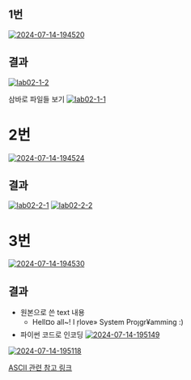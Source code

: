 ## 1번 

<a href="https://imgbb.com/"><img src="https://i.ibb.co/f9fDvNL/2024-07-14-194520.png" alt="2024-07-14-194520" border="0"></a>

## 결과
<a href="https://ibb.co/cwZDSkz"><img src="https://i.ibb.co/QkTr3ps/lab02-1-2.png" alt="lab02-1-2" border="0"></a>

삼바로 파일들 보기
<a href="https://ibb.co/vjxq0Wn"><img src="https://i.ibb.co/VqW9fG4/lab02-1-1.png" alt="lab02-1-1" border="0"></a>


#  2번
<a href="https://imgbb.com/"><img src="https://i.ibb.co/1X4TRBf/2024-07-14-194524.png" alt="2024-07-14-194524" border="0"></a>

## 결과
<a href="https://ibb.co/VH4pxnQ"><img src="https://i.ibb.co/WDJp08P/lab02-2-1.png" alt="lab02-2-1" border="0"></a>
<a href="https://ibb.co/Y2gTWZj"><img src="https://i.ibb.co/Mnd5h6N/lab02-2-2.png" alt="lab02-2-2" border="0"></a>

# 3번
<a href="https://imgbb.com/"><img src="https://i.ibb.co/93Lb76Q/2024-07-14-194530.png" alt="2024-07-14-194530" border="0"></a>
## 결과
- 원본으로 쓴 text 내용
  - Hell¤o all~! I ŗlove» System Proȷgr¥amming :)
- 파이썬 코드로 인코딩
<a href="https://imgbb.com/"><img src="https://i.ibb.co/wgBP8kM/2024-07-14-195149.png" alt="2024-07-14-195149" border="0"></a>

<a href="https://ibb.co/v3sbW5J"><img src="https://i.ibb.co/bsHxVhr/2024-07-14-195118.png" alt="2024-07-14-195118" border="0"></a>

[ASCII 관련 참고 링크](https://ko.calc-site.com/bases/ascii)   
